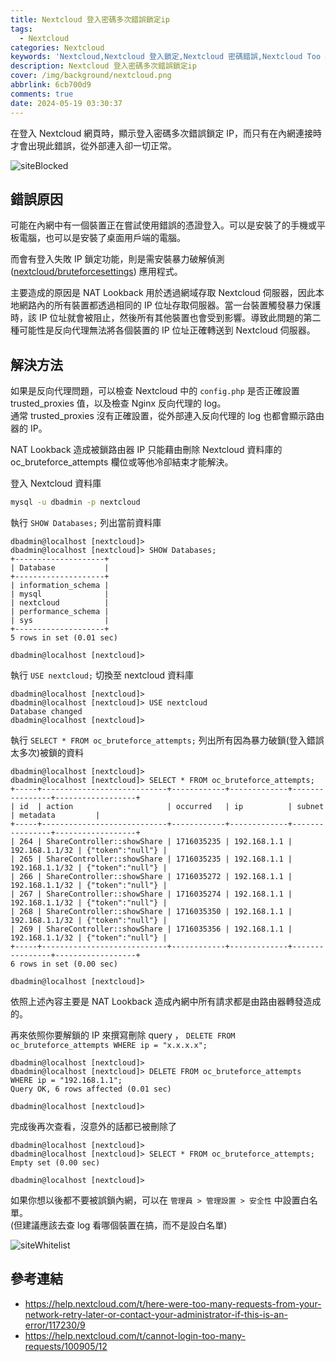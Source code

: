 ```yaml
---
title: Nextcloud 登入密碼多次錯誤鎖定ip
tags:
  - Nextcloud
categories: Nextcloud
keywords: 'Nextcloud,Nextcloud 登入鎖定,Nextcloud 密碼錯誤,Nextcloud Too many auth attempts'
description: Nextcloud 登入密碼多次錯誤鎖定ip
cover: /img/background/nextcloud.png
abbrlink: 6cb700d9
comments: true
date: 2024-05-19 03:30:37
---
```



在登入 Nextcloud 網頁時，顯示登入密碼多次錯誤鎖定 IP，而只有在內網連接時才會出現此錯誤，從外部連入卻一切正常。 

![siteBlocked](/img/blogs/nextcloud/6cb700d9/siteIPBlocked.png)


## 錯誤原因

可能在內網中有一個裝置正在嘗試使用錯誤的憑證登入。可以是安裝了的手機或平板電腦，也可以是安裝了桌面用戶端的電腦。  

而會有登入失敗 IP 鎖定功能，則是需安裝暴力破解偵測 ([nextcloud/bruteforcesettings](https://github.com/nextcloud/bruteforcesettings)) 應用程式。  

主要造成的原因是 NAT Lookback 用於透過網域存取 Nextcloud 伺服器，因此本地網路內的所有裝置都透過相同的 IP 位址存取伺服器。當一台裝置觸發暴力保護時，該 IP 位址就會被阻止，然後所有其他裝置也會受到影響。導致此問題的第二種可能性是反向代理無法將各個裝置的 IP 位址正確轉送到 Nextcloud 伺服器。


## 解決方法

如果是反向代理問題，可以檢查 Nextcloud 中的 `config.php` 是否正確設置 trusted_proxies 值，以及檢查 Nginx 反向代理的 log。  
通常 trusted_proxies 沒有正確設置，從外部連入反向代理的 log 也都會顯示路由器的 IP。  

NAT Lookback 造成被鎖路由器 IP 只能藉由刪除 Nextcloud 資料庫的 oc_bruteforce_attempts 欄位或等他冷卻結束才能解決。  

登入 Nextcloud 資料庫  

```bash
mysql -u dbadmin -p nextcloud
```

執行 `SHOW Databases;` 列出當前資料庫  

```
dbadmin@localhost [nextcloud]> 
dbadmin@localhost [nextcloud]> SHOW Databases;
+--------------------+
| Database           |
+--------------------+
| information_schema |
| mysql              |
| nextcloud          |
| performance_schema |
| sys                |
+--------------------+
5 rows in set (0.01 sec)

dbadmin@localhost [nextcloud]> 
```

執行 `USE nextcloud;` 切換至 nextcloud 資料庫  

```
dbadmin@localhost [nextcloud]> 
dbadmin@localhost [nextcloud]> USE nextcloud
Database changed
dbadmin@localhost [nextcloud]> 
```

執行 `SELECT * FROM oc_bruteforce_attempts;` 列出所有因為暴力破鎖(登入錯誤太多次)被鎖的資料  

```
dbadmin@localhost [nextcloud]> 
dbadmin@localhost [nextcloud]> SELECT * FROM oc_bruteforce_attempts;
+-----+----------------------------+------------+-------------+----------------+------------------+
| id  | action                     | occurred   | ip          | subnet         | metadata         |
+-----+----------------------------+------------+-------------+----------------+------------------+
| 264 | ShareController::showShare | 1716035235 | 192.168.1.1 | 192.168.1.1/32 | {"token":"null"} |
| 265 | ShareController::showShare | 1716035235 | 192.168.1.1 | 192.168.1.1/32 | {"token":"null"} |
| 266 | ShareController::showShare | 1716035272 | 192.168.1.1 | 192.168.1.1/32 | {"token":"null"} |
| 267 | ShareController::showShare | 1716035274 | 192.168.1.1 | 192.168.1.1/32 | {"token":"null"} |
| 268 | ShareController::showShare | 1716035350 | 192.168.1.1 | 192.168.1.1/32 | {"token":"null"} |
| 269 | ShareController::showShare | 1716035356 | 192.168.1.1 | 192.168.1.1/32 | {"token":"null"} |
+-----+----------------------------+------------+-------------+----------------+------------------+
6 rows in set (0.00 sec)

dbadmin@localhost [nextcloud]> 
```

依照上述內容主要是 NAT Lookback 造成內網中所有請求都是由路由器轉發造成的。  

再來依照你要解鎖的 IP 來撰寫刪除 query ， `DELETE FROM oc_bruteforce_attempts WHERE ip = "x.x.x.x";`  

```
dbadmin@localhost [nextcloud]> 
dbadmin@localhost [nextcloud]> DELETE FROM oc_bruteforce_attempts WHERE ip = "192.168.1.1";
Query OK, 6 rows affected (0.01 sec)

dbadmin@localhost [nextcloud]> 
```

完成後再次查看，沒意外的話都已被刪除了  

```
dbadmin@localhost [nextcloud]> 
dbadmin@localhost [nextcloud]> SELECT * FROM oc_bruteforce_attempts;
Empty set (0.00 sec)

dbadmin@localhost [nextcloud]> 
```


如果你想以後都不要被誤鎖內網，可以在 `管理員 > 管理設置 > 安全性` 中設置白名單。  
(但建議應該去查 log 看哪個裝置在搞，而不是設白名單)  

![siteWhitelist](/img/blogs/nextcloud/6cb700d9/siteWhitelist.png)


## 參考連結  
* https://help.nextcloud.com/t/here-were-too-many-requests-from-your-network-retry-later-or-contact-your-administrator-if-this-is-an-error/117230/9  
* https://help.nextcloud.com/t/cannot-login-too-many-requests/100905/12